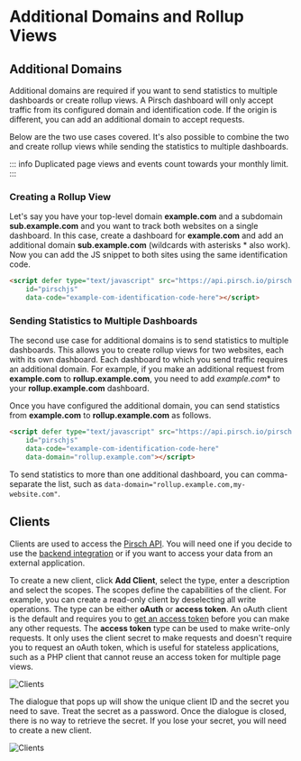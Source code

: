 # Additional Domains and Rollup Views

## Additional Domains

Additional domains are required if you want to send statistics to multiple dashboards or create rollup views. A Pirsch dashboard will only accept traffic from its configured domain and identification code. If the origin is different, you can add an additional domain to accept requests.

Below are the two use cases covered. It's also possible to combine the two and create rollup views while sending the statistics to multiple dashboards.

::: info
Duplicated page views and events count towards your monthly limit.
:::

### Creating a Rollup View

Let's say you have your top-level domain **example.com** and a subdomain **sub.example.com** and you want to track both websites on a single dashboard. In this case, create a dashboard for **example.com** and add an additional domain **sub.example.com** (wildcards with asterisks * also work). Now you can add the JS snippet to both sites using the same identification code.

```html
<script defer type="text/javascript" src="https://api.pirsch.io/pirsch.js" 
    id="pirschjs" 
    data-code="example-com-identification-code-here"></script>
```

### Sending Statistics to Multiple Dashboards

The second use case for additional domains is to send statistics to multiple dashboards. This allows you to create rollup views for two websites, each with its own dashboard. Each dashboard to which you send traffic requires an additional domain. For example, if you make an additional request from **example.com** to **rollup.example.com**, you need to add *example.com** to your **rollup.example.com** dashboard.

Once you have configured the additional domain, you can send statistics from **example.com** to **rollup.example.com** as follows.

```html
<script defer type="text/javascript" src="https://api.pirsch.io/pirsch.js" 
    id="pirschjs" 
    data-code="example-com-identification-code-here"
    data-domain="rollup.example.com"></script>
```

To send statistics to more than one additional dashboard, you can comma-separate the list, such as `data-domain="rollup.example.com,my-website.com"`.

## Clients

Clients are used to access the [Pirsch API](/api-sdks/api). You will need one if you decide to use the [backend integration](/get-started/backend-integration) or if you want to access your data from an external application.

To create a new client, click **Add Client**, select the type, enter a description and select the scopes. The scopes define the capabilities of the client. For example, you can create a read-only client by deselecting all write operations. The type can be either **oAuth** or **access token**. An oAuth client is the default and requires you to [get an access token](/api-sdks/api#getting-an-access-token) before you can make any other requests. The **access token** type can be used to make write-only requests. It only uses the client secret to make requests and doesn't require you to request an oAuth token, which is useful for stateless applications, such as a PHP client that cannot reuse an access token for multiple page views.

![Clients](/dashboard/create-client.png)

The dialogue that pops up will show the unique client ID and the secret you need to save. Treat the secret as a password. Once the dialogue is closed, there is no way to retrieve the secret. If you lose your secret, you will need to create a new client.

![Clients](/dashboard/settings-client.png)

